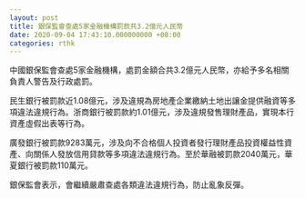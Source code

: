 ```yaml
---
layout: post
title: 銀保監會查處5家金融機構罰款共3.2億元人民幣
date: 2020-09-04 17:43:10.000000000 +08:00
categories: rthk
---
```


中國銀保監會查處5家金融機構，處罰金額合共3.2億元人民幣，亦給予多名相關負責人警告及行政處罰。

民生銀行被罰款近1.08億元，涉及違規為房地產企業繳納土地出讓金提供融資等多項違法違規行為。浙商銀行被罰款約1.01億元，涉及違規發售理財產品，實現本行資產虛假出表等行為。

廣發銀行被罰款9283萬元，涉及向不合格個人投資者發行理財產品投資權益性資產、向關係人發放信用貸款等多項違法違規行為。至於華融被罰款2040萬元，華夏銀行被罰款110萬元。

銀保監會表示，會繼續嚴肅查處各類違法違規行為，防止亂象反彈。
